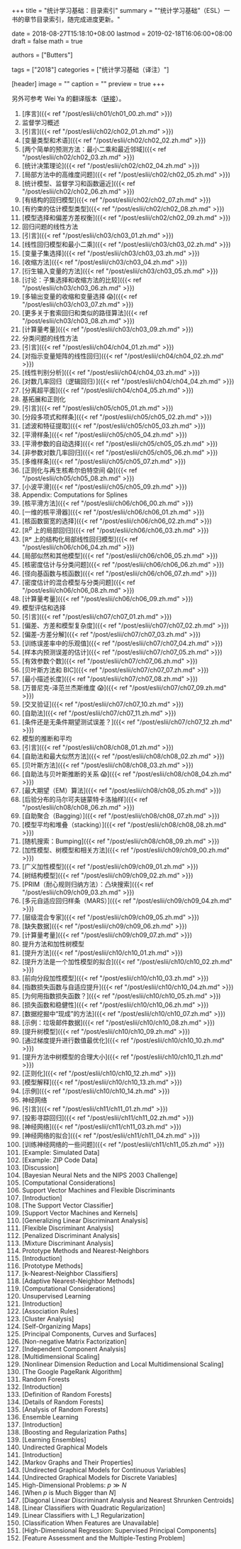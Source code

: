 +++
title = "统计学习基础：目录索引"
summary = "“统计学习基础”（ESL）一书的章节目录索引，随完成进度更新。"

date = 2018-08-27T15:18:10+08:00
lastmod = 2019-02-18T16:06:00+08:00
draft = false
math = true

authors = ["Butters"]

tags = ["2018"]
categories = ["统计学习基础（译注）"]

[header]
image = ""
caption = ""
preview = true
+++

另外可参考 Wei Ya 的翻译版本（[链接](https://esl.hohoweiya.xyz/)）。

1. [序言]({{< ref "/post/eslii/ch01/ch01_00.zh.md" >}})
2. 监督学习概述
  1. [引言]({{< ref "/post/eslii/ch02/ch02_01.zh.md" >}})
  2. [变量类型和术语]({{< ref "/post/eslii/ch02/ch02_02.zh.md" >}})
  3. [两个简单的预测方法：最小二乘和最近邻域]({{< ref "/post/eslii/ch02/ch02_03.zh.md" >}})
  4. [统计决策理论]({{< ref "/post/eslii/ch02/ch02_04.zh.md" >}})
  5. [局部方法中的高维度问题]({{< ref "/post/eslii/ch02/ch02_05.zh.md" >}})
  6. [统计模型、监督学习和函数逼近]({{< ref "/post/eslii/ch02/ch02_06.zh.md" >}})
  7. [有结构的回归模型]({{< ref "/post/eslii/ch02/ch02_07.zh.md" >}})
  8. [有约束的估计模型类型]({{< ref "/post/eslii/ch02/ch02_08.zh.md" >}})
  9. [模型选择和偏差方差权衡]({{< ref "/post/eslii/ch02/ch02_09.zh.md" >}})
3. 回归问题的线性方法
  1. [引言]({{< ref "/post/eslii/ch03/ch03_01.zh.md" >}})
  2. [线性回归模型和最小二乘]({{< ref "/post/eslii/ch03/ch03_02.zh.md" >}})
  3. [变量子集选择]({{< ref "/post/eslii/ch03/ch03_03.zh.md" >}})
  4. [收缩方法]({{< ref "/post/eslii/ch03/ch03_04.zh.md" >}})
  5. [衍生输入变量的方法]({{< ref "/post/eslii/ch03/ch03_05.zh.md" >}})
  6. [讨论：子集选择和收缩方法的比较]({{< ref "/post/eslii/ch03/ch03_06.zh.md" >}})
  7. [多输出变量的收缩和变量选择 :scream:]({{< ref "/post/eslii/ch03/ch03_07.zh.md" >}})
  8. [更多关于套索回归和类似的路径算法]({{< ref "/post/eslii/ch03/ch03_08.zh.md" >}})
  9. [计算量考量]({{< ref "/post/eslii/ch03/ch03_09.zh.md" >}})
4. 分类问题的线性方法
  1. [引言]({{< ref "/post/eslii/ch04/ch04_01.zh.md" >}})
  2. [对指示变量矩阵的线性回归]({{< ref "/post/eslii/ch04/ch04_02.zh.md" >}})
  3. [线性判别分析]({{< ref "/post/eslii/ch04/ch04_03.zh.md" >}})
  4. [对数几率回归（逻辑回归）]({{< ref "/post/eslii/ch04/ch04_04.zh.md" >}})
  5. [分离超平面]({{< ref "/post/eslii/ch04/ch04_05.zh.md" >}})
5. 基拓展和正则化
  1. [引言]({{< ref "/post/eslii/ch05/ch05_01.zh.md" >}})
  2. [分段多项式和样条]({{< ref "/post/eslii/ch05/ch05_02.zh.md" >}})
  3. [滤波和特征提取]({{< ref "/post/eslii/ch05/ch05_03.zh.md" >}})
  4. [平滑样条]({{< ref "/post/eslii/ch05/ch05_04.zh.md" >}})
  5. [平滑参数的自动选择]({{< ref "/post/eslii/ch05/ch05_05.zh.md" >}})
  6. [非参数对数几率回归]({{< ref "/post/eslii/ch05/ch05_06.zh.md" >}})
  7. [多维样条]({{< ref "/post/eslii/ch05/ch05_07.zh.md" >}})
  8. [正则化与再生核希尔伯特空间 :scream:]({{< ref "/post/eslii/ch05/ch05_08.zh.md" >}})
  9. [小波平滑]({{< ref "/post/eslii/ch05/ch05_09.zh.md" >}})
  10. Appendix: Computations for Splines
6. [核平滑方法]({{< ref "/post/eslii/ch06/ch06_00.zh.md" >}})
  1. [一维的核平滑器]({{< ref "/post/eslii/ch06/ch06_01.zh.md" >}})
  2. [核函数窗宽的选择]({{< ref "/post/eslii/ch06/ch06_02.zh.md" >}})
  3. [$\mathbb{R}^p$ 上的局部回归]({{< ref "/post/eslii/ch06/ch06_03.zh.md" >}})
  4. [ℝᵖ 上的结构化局部线性回归模型]({{< ref "/post/eslii/ch06/ch06_04.zh.md" >}})
  5. [局部似然和其他模型]({{< ref "/post/eslii/ch06/ch06_05.zh.md" >}})
  6. [核密度估计与分类问题]({{< ref "/post/eslii/ch06/ch06_06.zh.md" >}})
  7. [径向基函数与核函数]({{< ref "/post/eslii/ch06/ch06_07.zh.md" >}})
  8. [密度估计的混合模型与分类问题]({{< ref "/post/eslii/ch06/ch06_08.zh.md" >}})
  9. [计算量考量]({{< ref "/post/eslii/ch06/ch06_09.zh.md" >}})
7. 模型评估和选择
  1. [引言]({{< ref "/post/eslii/ch07/ch07_01.zh.md" >}})
  2. [偏差、方差和模型复杂度]({{< ref "/post/eslii/ch07/ch07_02.zh.md" >}})
  3. [偏差-方差分解]({{< ref "/post/eslii/ch07/ch07_03.zh.md" >}})
  4. [训练误差率中的乐观值]({{< ref "/post/eslii/ch07/ch07_04.zh.md" >}})
  5. [样本内预测误差的估计]({{< ref "/post/eslii/ch07/ch07_05.zh.md" >}})
  6. [有效参数个数]({{< ref "/post/eslii/ch07/ch07_06.zh.md" >}})
  7. [贝叶斯方法和 BIC]({{< ref "/post/eslii/ch07/ch07_07.zh.md" >}})
  8. [最小描述长度]({{< ref "/post/eslii/ch07/ch07_08.zh.md" >}})
  9. [万普尼克-泽范兰杰斯维度 :scream:]({{< ref "/post/eslii/ch07/ch07_09.zh.md" >}})
  10. [交叉验证]({{< ref "/post/eslii/ch07/ch07_10.zh.md" >}})
  11. [自助法]({{< ref "/post/eslii/ch07/ch07_11.zh.md" >}})
  12. [条件还是无条件期望测试误差？]({{< ref "/post/eslii/ch07/ch07_12.zh.md" >}})
8. 模型的推断和平均
  1. [引言]({{< ref "/post/eslii/ch08/ch08_01.zh.md" >}})
  2. [自助法和最大似然方法]({{< ref "/post/eslii/ch08/ch08_02.zh.md" >}})
  3. [贝叶斯方法]({{< ref "/post/eslii/ch08/ch08_03.zh.md" >}})
  4. [自助法与贝叶斯推断的关系 :scream:]({{< ref "/post/eslii/ch08/ch08_04.zh.md" >}})
  5. [最大期望（EM）算法]({{< ref "/post/eslii/ch08/ch08_05.zh.md" >}})
  6. [后验分布的马尔可夫链蒙特卡洛抽样]({{< ref "/post/eslii/ch08/ch08_06.zh.md" >}})
  7. [自助聚合（Bagging）]({{< ref "/post/eslii/ch08/ch08_07.zh.md" >}})
  8. [模型平均和堆叠（stacking）]({{< ref "/post/eslii/ch08/ch08_08.zh.md" >}})
  9. [随机搜索：Bumping]({{< ref "/post/eslii/ch08/ch08_09.zh.md" >}})
9. [加性模型、树模型和相关方法]({{< ref "/post/eslii/ch09/ch09_00.zh.md" >}})
  1. [广义加性模型]({{< ref "/post/eslii/ch09/ch09_01.zh.md" >}})
  2. [树结构模型]({{< ref "/post/eslii/ch09/ch09_02.zh.md" >}})
  3. [PRIM（耐心规则归纳方法）：凸块搜索]({{< ref "/post/eslii/ch09/ch09_03.zh.md" >}})
  4. [多元自适应回归样条（MARS）]({{< ref "/post/eslii/ch09/ch09_04.zh.md" >}})
  5. [层级混合专家]({{< ref "/post/eslii/ch09/ch09_05.zh.md" >}})
  6. [缺失数据]({{< ref "/post/eslii/ch09/ch09_06.zh.md" >}})
  7. [计算量考量]({{< ref "/post/eslii/ch09/ch09_07.zh.md" >}})
10. 提升方法和加性树模型
  1. [提升方法]({{< ref "/post/eslii/ch10/ch10_01.zh.md" >}})
  2. [提升方法是一个加性模型的拟合]({{< ref "/post/eslii/ch10/ch10_02.zh.md" >}})
  3. [前向分段加性模型]({{< ref "/post/eslii/ch10/ch10_03.zh.md" >}})
  4. [指数损失函数与自适应提升]({{< ref "/post/eslii/ch10/ch10_04.zh.md" >}})
  5. [为何用指数损失函数？]({{< ref "/post/eslii/ch10/ch10_05.zh.md" >}})
  6. [损失函数和稳健性]({{< ref "/post/eslii/ch10/ch10_06.zh.md" >}})
  7. [数据挖掘中“现成”的方法]({{< ref "/post/eslii/ch10/ch10_07.zh.md" >}})
  8. [示例：垃圾邮件数据]({{< ref "/post/eslii/ch10/ch10_08.zh.md" >}})
  9. [提升树模型]({{< ref "/post/eslii/ch10/ch10_09.zh.md" >}})
  10. [通过梯度提升进行数值最优化]({{< ref "/post/eslii/ch10/ch10_10.zh.md" >}})
  11. [提升方法中树模型的合理大小]({{< ref "/post/eslii/ch10/ch10_11.zh.md" >}})
  12. [正则化]({{< ref "/post/eslii/ch10/ch10_12.zh.md" >}})
  13. [模型解释]({{< ref "/post/eslii/ch10/ch10_13.zh.md" >}})
  14. [示例]({{< ref "/post/eslii/ch10/ch10_14.zh.md" >}})
11. 神经网络
  1. [引言]({{< ref "/post/eslii/ch11/ch11_01.zh.md" >}})
  2. [投影寻踪回归]({{< ref "/post/eslii/ch11/ch11_02.zh.md" >}})
  3. [神经网络]({{< ref "/post/eslii/ch11/ch11_03.zh.md" >}})
  4. [神经网络的拟合]({{< ref "/post/eslii/ch11/ch11_04.zh.md" >}})
  5. [训练神经网络的一些问题]({{< ref "/post/eslii/ch11/ch11_05.zh.md" >}})
  6. [Example: Simulated Data]
  7. [Example: ZIP Code Data]
  8. [Discussion]
  9. [Bayesian Neural Nets and the NIPS 2003 Challenge]
  10. [Computational Considerations]
12. Support Vector Machines and Flexible Discriminants
  1. [Introduction]
  2. [The Support Vector Classifier]
  3. [Support Vector Machines and Kernels]
  4. [Generalizing Linear Discriminant Analysis]
  5. [Flexible Discriminant Analysis]
  6. [Penalized Discriminant Analysis]
  7. [Mixture Discriminant Analysis]
13. Prototype Methods and Nearest-Neighbors
  1. [Introduction]
  2. [Prototype Methods]
  3. [k-Nearest-Neighbor Classifiers]
  4. [Adaptive Nearest-Neighbor Methods]
  5. [Computational Considerations]
14. Unsupervised Learning
  1. [Introduction]
  2. [Association Rules]
  3. [Cluster Analysis]
  4. [Self-Organizing Maps]
  5. [Principal Components, Curves and Surfaces]
  6. [Non-negative Matrix Factorization]
  7. [Independent Component Analysis]
  8. [Multidimensional Scaling]
  9. [Nonlinear Dimension Reduction and Local Multidimensional Scaling]
  10. [The Google PageRank Algorithm]
15. Random Forests
  1. [Introduction]
  2. [Definition of Random Forests]
  3. [Details of Random Forests]
  4. [Analysis of Random Forests]
16. Ensemble Learning
  1. [Introduction]
  2. [Boosting and Regularization Paths]
  3. [Learning Ensembles]
17. Undirected Graphical Models
  1. [Introduction]
  2. [Markov Graphs and Their Properties]
  3. [Undirected Graphical Models for Continuous Variables]
  4. [Undirected Graphical Models for Discrete Variables]
18. High-Dimensional Problems: $p \gg N$
  1. [When $p$ is Much Bigger than $N$]
  2. [Diagonal Linear Discriminant Analysis and Nearest Shrunken Centroids]
  3. [Linear Classifiers with Quadratic Regularization]
  4. [Linear Classifiers with $\text{L}\_1$ Regularization]
  5. [Classification When Features are Unavailable]
  6. [High-Dimensional Regression: Supervised Principal Components]
  7. [Feature Assessment and the Multiple-Testing Problem]
